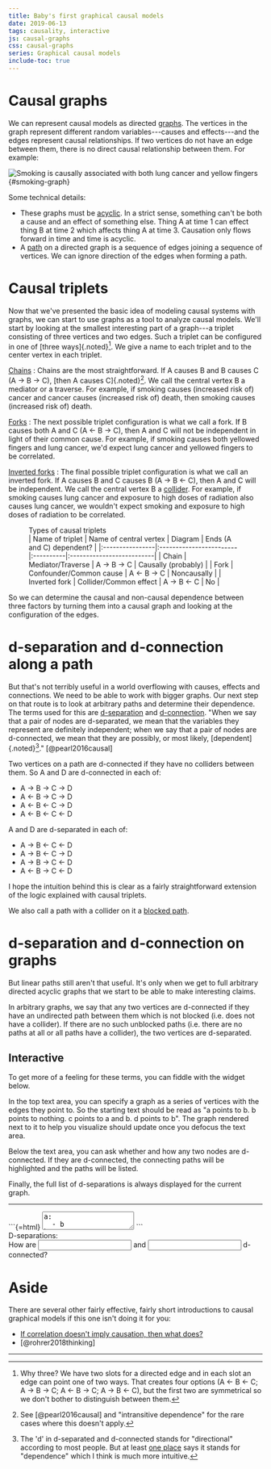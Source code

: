 ```yaml
---
title: Baby's first graphical causal models
date: 2019-06-13
tags: causality, interactive
js: causal-graphs
css: causal-graphs
series: Graphical causal models
include-toc: true
---
```


# Causal graphs

We can represent causal models as directed [graphs](https://en.wikipedia.org/wiki/Graph_(discrete_mathematics)). The vertices in the graph represent different random variables---causes and effects---and the edges represent causal relationships. If two vertices do not have an edge between them, there is no direct causal relationship between them. For example:

![Smoking is causally associated with both lung cancer and yellow fingers](/images/smoking-graph.svg){#smoking-graph}

Some technical details:

- These graphs must be [acyclic](https://en.wikipedia.org/wiki/Directed_acyclic_graph). In a strict sense, something can't be both a cause and an effect of something else. Thing A at time 1 can effect thing B at time 2 which affects thing A at time 3. Causation only flows forward in time and time is acyclic.
- A [path](https://en.wikipedia.org/wiki/Path_(graph_theory)) on a directed graph is a sequence of edges joining a sequence of vertices. We can ignore direction of the edges when forming a path.

# Causal triplets

Now that we've presented the basic idea of modeling causal systems with graphs, we can start to use graphs as a tool to analyze causal models. We'll start by looking at the smallest interesting part of a graph---a triplet consisting of three vertices and two edges. Such a triplet can be configured in one of [three ways]{.noted}[^why-three]. We give a name to each triplet and to the center vertex in each triplet. 

[Chains](#key-terms)
:   Chains are the most straightforward. If A causes B and B causes C (A → B → C), [then A causes C]{.noted}[^intransitive]. We call the central vertex B a mediator or a traverse. For example, if smoking causes (increased risk of) cancer and cancer causes (increased risk of) death, then smoking causes (increased risk of) death.

[Forks](#key-terms)
:   The next possible triplet configuration is what we call a fork. If B causes both A and C (A ← B → C), then A and C will not be independent in light of their common cause. For example, if smoking causes both yellowed fingers and lung cancer, we'd expect lung cancer and yellowed fingers to be correlated.

[Inverted forks](#key-terms)
:  The final possible triplet configuration is what we call an inverted fork. If A causes B and C causes B (A → B ← C), then A and C will be independent. We call the central vertex B a [collider](#key-terms). For example, if smoking causes lung cancer and exposure to high doses of radiation also causes lung cancer, we wouldn't expect smoking and exposure to high doses of radiation to be correlated.

<figure class="triplets-table">
<figcaption>Types of causal triplets</figcaption>
| Name of triplet | Name of central vertex  | Diagram   | Ends (A and C) dependent? |
|:----------------|:------------------------|:----------|:--------------------------|
| Chain           | Mediator/Traverse       | A → B → C | Causally (probably)       |
| Fork            | Confounder/Common cause | A ← B → C | Noncausally               |
| Inverted fork   | Collider/Common effect  | A → B ← C | No                        |
</figure>

So we can determine the causal and non-causal dependence between three factors by turning them into a causal graph and looking at the configuration of the edges.

<!--more-->

# d-separation and d-connection along a path

But that's not terribly useful in a world overflowing with causes, effects and connections. We need to be able to work with bigger graphs. Our next step on that route is to look at arbitrary paths and determine their dependence. The terms used for this are [d-separation](#key-terms) and [d-connection](#key-terms). "When we say that a pair of nodes are d-separated, we mean that the variables they represent are definitely independent; when we say that a pair of nodes are d-connected, we mean that they are possibly, or most likely, [dependent]{.noted}[^d]." [@pearl2016causal]

Two vertices on a path are d-connected if they have no colliders between them. So A and D are d-connected in each of: 

- A → B → C → D
- A ← B → C → D
- A ← B ← C → D
- A ← B ← C ← D 

A and D are d-separated in each of: 

- A → B ← C ← D
- A → B ← C → D
- A → B → C ← D
- A ← B → C ← D

I hope the intuition behind this is clear as a fairly straightforward extension of the logic explained with causal triplets.

We also call a path with a collider on it a [blocked path](#key-terms).

# d-separation and d-connection on graphs

But linear paths still aren't that useful. It's only when we get to full arbitrary directed acyclic graphs that we start to be able to make interesting claims.

In arbitrary graphs, we say that any two vertices are d-connected if they have an undirected path between them which is not blocked (i.e. does not have a collider). If there are no such unblocked paths (i.e. there are no paths at all or all paths have a collider), the two vertices are d-separated.

## Interactive

To get more of a feeling for these terms, you can fiddle with the widget below. 

In the top text area, you can specify a graph as a series of vertices with the edges they point to. So the starting text should be read as "a points to b. b points to nothing. c points to a and b. d points to b". The graph rendered next to it to help you visualize should update once you defocus the text area.

Below the text area, you can ask whether and how any two nodes are d-connected. If they are d-connected, the connecting paths will be highlighted and the paths will be listed.

Finally, the full list of d-separations is always displayed for the current graph.

<hr id="widget-hr">

<div id="spec-and-render">
```{=html}
<textarea id="graph-spec">
a:
  - b
b:
  []
c:
  - a
  - b
d:
  - b
</textarea>
```
<div id="graph-svg"></div>
</div>

<div id="graph-error"></div>

<div class="analysis-panel">
<div class="analysis-header">D-separations:</div>
<div id="d-separation-results"></div>
</div>

<div class="analysis-panel">
<div class="analysis-header">How are <input id="d-connection-from" type="text"></input> and <input id="d-connection-to" type="text"></input> d-connected?</div>
<div id="d-connection-result"></div>
</div>

# Aside

There are several other fairly effective, fairly short introductions to causal graphical models if this one isn't doing it for you:

- [If correlation doesn't imply causation, then what does?](http://www.michaelnielsen.org/ddi/if-correlation-doesnt-imply-causation-then-what-does/)
- [@rohrer2018thinking]

<hr class="references">

[^why-three]: Why three? We have two slots for a directed edge and in each slot an edge can point one of two ways. That creates four options (A ← B ← C; A → B → C; A ← B → C; A → B ← C), but the first two are symmetrical so we don't bother to distinguish between them.
[^intransitive]: See [@pearl2016causal] and "intransitive dependence" for the rare cases where this doesn't apply.
[^d]: The 'd' in d-separated and d-connected stands for "directional" according to most people. But at least [one place](https://www.andrew.cmu.edu/user/scheines/tutor/d-sep.html) says it stands for "dependence" which I think is much more intuitive.
